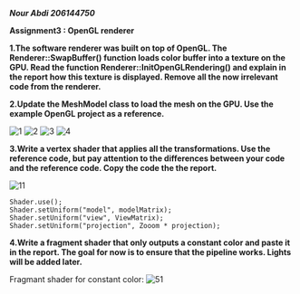 ***Nour Abdi 206144750***

**Assignment3 : OpenGL renderer**

**1.The software renderer was built on top of OpenGL. The Renderer::SwapBuffer() function
loads color buffer into a texture on the GPU. Read the function Renderer::InitOpenGLRendering()
and explain in the report how this texture is displayed. Remove all the now irrelevant
code from the renderer.**

**2.Update the MeshModel class to load the mesh on the GPU. Use the example OpenGL
project as a reference.**

![1](https://user-images.githubusercontent.com/34486030/109210620-c0a8b580-77b5-11eb-9102-c2ddadcb1217.jpeg)
![2](https://user-images.githubusercontent.com/34486030/109210621-c1414c00-77b5-11eb-9c50-b01ec3434e01.jpeg)
![3](https://user-images.githubusercontent.com/34486030/109210622-c2727900-77b5-11eb-90c0-7ea985ec7f0a.jpeg)
![4](https://user-images.githubusercontent.com/34486030/109210624-c30b0f80-77b5-11eb-9333-6c10b5ac1230.jpeg)

**3.Write a vertex shader that applies all the transformations. Use the reference code, but
pay attention to the differences between your code and the reference code. Copy the code
the the report.**

![11](https://user-images.githubusercontent.com/34486030/109211677-319c9d00-77b7-11eb-8ca0-45df435b0ad9.jpeg)

```
Shader.use();
Shader.setUniform("model", modelMatrix);
Shader.setUniform("view", ViewMatrix);
Shader.setUniform("projection", Zooom * projection);
```

**4.Write a fragment shader that only outputs a constant color and paste it in the report.
The goal for now is to ensure that the pipeline works. Lights will be added later.**

Fragmant shader for constant color:
![51](https://user-images.githubusercontent.com/34486030/109212256-f64e9e00-77b7-11eb-9abe-b8e5355f72e9.jpeg)
